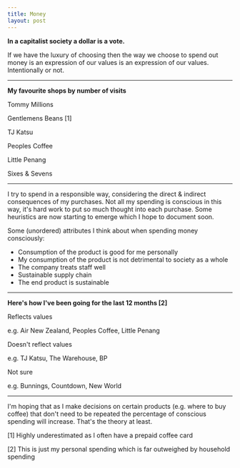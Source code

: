 ```yaml
---
title: Money
layout: post
---
```


**In a capitalist society a dollar is a vote.**

If we have the luxury of choosing then the way we choose to spend out money is an expression of our values is an expression of our values. Intentionally or not.

****

**My favourite shops by number of visits**

<div class="column-sixth">
  <div class="dots">
    <span></span> <span></span> <span></span> <span></span> <span></span> <span></span> <span></span>
    <span class="gold"></span> <span class="gold"></span> <span class="gold"></span> <span class="gold"></span> <span class="gold"></span> <span class="gold"></span> <span class="gold"></span> <span class="gold"></span> <span class="gold"></span> <span class="gold"></span>
    <span class="gold"></span> <span class="gold"></span> <span class="gold"></span> <span class="gold"></span> <span class="gold"></span> <span class="gold"></span> <span class="gold"></span> <span class="gold"></span> <span class="gold"></span> <span class="gold"></span>
    <span class="gold"></span> <span class="gold"></span> <span class="gold"></span> <span class="gold"></span> <span class="gold"></span> <span class="gold"></span> <span class="gold"></span> <span class="gold"></span> <span class="gold"></span> <span class="gold"></span>
    <span class="gold"></span> <span class="gold"></span> <span class="gold"></span>
  </div>
  <p>Tommy Millions</p>
</div>
<div class="column-sixth">
  <div class="dots">
    <span></span> <span></span> <span></span> <span></span> <span></span> <span></span> <span></span> <span></span> <span></span>
    <span class="gold"></span> <span class="gold"></span> <span class="gold"></span> <span class="gold"></span> <span class="gold"></span> <span class="gold"></span> <span class="gold"></span> <span class="gold"></span> <span class="gold"></span> <span class="gold"></span>
    <span class="gold"></span> <span class="gold"></span> <span class="gold"></span> <span class="gold"></span> <span class="gold"></span> <span class="gold"></span> <span class="gold"></span> <span class="gold"></span> <span class="gold"></span> <span class="gold"></span>
    <span class="gold"></span> <span class="gold"></span> <span class="gold"></span> <span class="gold"></span> <span class="gold"></span> <span class="gold"></span> <span class="gold"></span> <span class="gold"></span> <span class="gold"></span> <span class="gold"></span>
    <span class="gold"></span>
  </div>
  <p>Gentlemens Beans [1]</p>
</div>
<div class="column-sixth">
  <div class="dots">
    <span></span> <span></span> <span></span> <span></span> <span></span> <span></span> <span></span> <span></span> <span></span> <span></span>
    <span></span> <span></span> <span></span> <span></span> <span></span> <span></span> <span></span> <span></span> <span></span> <span></span>
    <span></span>
    <span class="gold"></span> <span class="gold"></span> <span class="gold"></span> <span class="gold"></span> <span class="gold"></span> <span class="gold"></span> <span class="gold"></span> <span class="gold"></span> <span class="gold"></span> <span class="gold"></span>
    <span class="gold"></span> <span class="gold"></span> <span class="gold"></span> <span class="gold"></span> <span class="gold"></span> <span class="gold"></span> <span class="gold"></span> <span class="gold"></span> <span class="gold"></span>
  </div>
  <p>TJ Katsu</p>
</div>
<div class="column-sixth">
  <div class="dots">
    <span></span> <span></span> <span></span> <span></span> <span></span> <span></span> <span></span> <span></span> <span></span> <span></span>
    <span></span> <span></span> <span></span> <span></span> <span></span> <span></span> <span></span> <span></span> <span></span> <span></span>
    <span></span> <span></span> <span></span> <span></span>
    <span class="gold"></span> <span class="gold"></span> <span class="gold"></span> <span class="gold"></span> <span class="gold"></span> <span class="gold"></span>
    <span class="gold"></span> <span class="gold"></span> <span class="gold"></span> <span class="gold"></span> <span class="gold"></span> <span class="gold"></span> <span class="gold"></span> <span class="gold"></span> <span class="gold"></span> <span class="gold"></span>
  </div>
  <p>Peoples Coffee</p>
</div>
<div class="column-sixth">
  <div class="dots">
    <span></span> <span></span> <span></span> <span></span> <span></span> <span></span> <span></span> <span></span> <span></span> <span></span>
    <span></span> <span></span> <span></span> <span></span> <span></span> <span></span> <span></span> <span></span> <span></span> <span></span>
    <span></span> <span></span> <span></span> <span></span>
    <span class="gold"></span> <span class="gold"></span> <span class="gold"></span> <span class="gold"></span> <span class="gold"></span> <span class="gold"></span>
    <span class="gold"></span> <span class="gold"></span> <span class="gold"></span> <span class="gold"></span> <span class="gold"></span> <span class="gold"></span> <span class="gold"></span> <span class="gold"></span> <span class="gold"></span> <span class="gold"></span>
  </div>
  <p>Little Penang</p>
</div>
<div class="column-sixth">
  <div class="dots">
    <span></span> <span></span> <span></span> <span></span> <span></span> <span></span> <span></span> <span></span> <span></span> <span></span>
    <span></span> <span></span> <span></span> <span></span> <span></span> <span></span> <span></span> <span></span> <span></span> <span></span>
    <span></span> <span></span> <span></span> <span></span>
    <span class="gold"></span> <span class="gold"></span> <span class="gold"></span> <span class="gold"></span> <span class="gold"></span> <span class="gold"></span>
    <span class="gold"></span> <span class="gold"></span> <span class="gold"></span> <span class="gold"></span> <span class="gold"></span> <span class="gold"></span> <span class="gold"></span> <span class="gold"></span> <span class="gold"></span> <span class="gold"></span>
  </div>
  <p>Sixes & Sevens</p>
</div>
<div class="clear"></div>

****

I try to spend in a responsible way, considering the direct & indirect consequences of my purchases. Not all my spending is conscious in this way, it's hard work to put so much thought into each purchase. Some heuristics are now starting to emerge which I hope to document soon.

Some (unordered) attributes I think about when spending money consciously:

- Consumption of the product is good for me personally
- My consumption of the product is not detrimental to society as a whole
- The company treats staff well
- Sustainable supply chain
- The end product is sustainable

****

**Here's how I've been going for the last 12 months [2]**

<div class="column-third">
  <div class="dots">
    <span></span> <span></span> <span></span> <span></span> <span></span> <span></span> <span></span> <span></span> <span></span> <span></span>
    <span></span> <span></span> <span></span> <span></span> <span></span> <span></span>
    <span class="gold"></span> <span class="gold"></span> <span class="gold"></span> <span class="gold"></span>
    <span class="gold"></span> <span class="gold"></span> <span class="gold"></span> <span class="gold"></span> <span class="gold"></span> <span class="gold"></span> <span class="gold"></span> <span class="gold"></span> <span class="gold"></span> <span class="gold"></span>
    <span class="gold"></span> <span class="gold"></span> <span class="gold"></span> <span class="gold"></span> <span class="gold"></span> <span class="gold"></span> <span class="gold"></span> <span class="gold"></span> <span class="gold"></span> <span class="gold"></span>
    <span class="gold"></span> <span class="gold"></span> <span class="gold"></span> <span class="gold"></span> <span class="gold"></span> <span class="gold"></span> <span class="gold"></span> <span class="gold"></span> <span class="gold"></span> <span class="gold"></span>
    <span class="gold"></span> <span class="gold"></span> <span class="gold"></span> <span class="gold"></span> <span class="gold"></span> <span class="gold"></span> <span class="gold"></span> <span class="gold"></span> <span class="gold"></span> <span class="gold"></span>
  </div>
  <p>Reflects values</p>
  <p class="caption">e.g. Air New Zealand, Peoples Coffee, Little Penang</p>
</div>
<div class="column-third">
  <div class="dots">
    <span></span> <span></span> <span></span> <span></span> <span></span> <span></span> <span></span> <span></span> <span></span> <span></span>
    <span></span> <span></span> <span></span> <span></span> <span></span> <span></span> <span></span> <span></span> <span></span> <span></span>
    <span></span> <span></span> <span></span> <span></span> <span></span> <span></span> <span></span> <span></span> <span></span> <span></span>
    <span></span> <span></span> <span></span> <span></span> <span></span> <span></span> <span></span> <span></span> <span></span> <span></span>
    <span></span> <span></span> <span></span> <span></span> <span></span> <span></span> <span></span> <span></span> <span></span>
    <span class="gold"></span>
    <span class="gold"></span> <span class="gold"></span> <span class="gold"></span> <span class="gold"></span> <span class="gold"></span> <span class="gold"></span> <span class="gold"></span> <span class="gold"></span> <span class="gold"></span> <span class="gold"></span>
  </div>
  <p>Doesn't reflect values</p>
  <p class="caption">e.g. TJ Katsu, The Warehouse, BP</p>
</div>
<div class="column-third">
  <div class="dots">
    <span></span> <span></span> <span></span> <span></span> <span></span> <span></span> <span></span> <span></span> <span></span> <span></span>
    <span></span> <span></span> <span></span> <span></span> <span></span>
    <span class="gold"></span> <span class="gold"></span> <span class="gold"></span> <span class="gold"></span> <span class="gold"></span>
    <span class="gold"></span> <span class="gold"></span> <span class="gold"></span> <span class="gold"></span> <span class="gold"></span> <span class="gold"></span> <span class="gold"></span> <span class="gold"></span> <span class="gold"></span> <span class="gold"></span>
    <span class="gold"></span> <span class="gold"></span> <span class="gold"></span> <span class="gold"></span> <span class="gold"></span> <span class="gold"></span> <span class="gold"></span> <span class="gold"></span> <span class="gold"></span> <span class="gold"></span>
    <span class="gold"></span> <span class="gold"></span> <span class="gold"></span> <span class="gold"></span> <span class="gold"></span> <span class="gold"></span> <span class="gold"></span> <span class="gold"></span> <span class="gold"></span> <span class="gold"></span>
    <span class="gold"></span> <span class="gold"></span> <span class="gold"></span> <span class="gold"></span> <span class="gold"></span> <span class="gold"></span> <span class="gold"></span> <span class="gold"></span> <span class="gold"></span> <span class="gold"></span>
  </div>
  <p>Not sure</p>
  <p class="caption">e.g. Bunnings, Countdown, New World</p>
</div>
<div class="clear"></div>

****

I'm hoping that as I make decisions on certain products (e.g. where to buy coffee) that don't need to be repeated the percentage of conscious spending will increase. That's the theory at least.

<p class="caption">[1] Highly underestimated as I often have a prepaid coffee card</p>
<p class="caption">[2] This is just my personal spending which is far outweighed by household spending</p>
